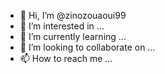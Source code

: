 - 👋 Hi, I’m @zinozouaoui99
- 👀 I’m interested in ...
- 🌱 I’m currently learning ...
- 💞️ I’m looking to collaborate on ...
- 📫 How to reach me ...

<!---
zinozouaoui99/zinozouaoui99 is a ✨ special ✨ repository because its `README.md` (this file) appears on your GitHub profile.
You can click the Preview link to take a look at your changes.
---> 


  
